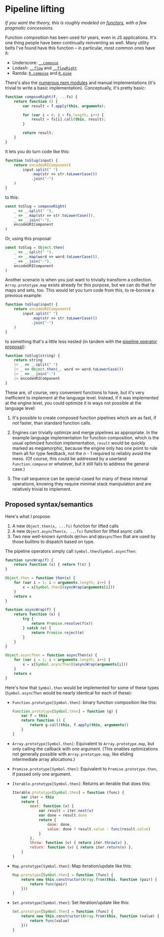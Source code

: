 # Pipeline lifting

*If you want the theory, this is roughly modeled on [functors](https://en.wikipedia.org/wiki/Functor), with a few pragmatic concessions.*

Function composition has been used for years, even in JS applications. It's one thing people have been continually reinventing as well. Many utility belts I've found have this function – in particular, most common ones have it:

- Underscore: [`_.compose`](http://underscorejs.org/#compose)
- Lodash: [`_.flow`](https://lodash.com/docs/4.15.0#flow) and [`_.flowRight`](https://lodash.com/docs/4.15.0#flowRight)
- Ramda: [`R.compose`](http://ramdajs.com/docs/#compose) and [`R.pipe`](http://ramdajs.com/docs/#pipe)

There's also the [numerous npm modules](https://www.npmjs.com/search?q=function+composition) and manual implementations (it's trivial to write a basic implementation). Conceptually, it's pretty basic:

```js
function composeRight(f, ...fs) {
    return function () {
        var result = f.apply(this, arguments);

        for (var i = 0; i < fs.length; i++) {
            result = fs[i].call(this, result);
        }

        return result;
    }
}
```

It lets you do turn code like this:

```js
function toSlug(input) {
    return encodeURIComponent(
        input.split(" ")
            .map(str => str.toLowerCase())
            .join("-")
    )
}
```

to this:

```js
const toSlug = composeRight(
    _ => _.split(" "),
    _ => _.map(str => str.toLowerCase()),
    _ => _.join("-"),
    encodeURIComponent
)
```

Or, using this proposal:

```js
const toSlug = Object.then(
    _ => _.split(" "),
    _ => _.map(word => word.toLowerCase()),
    _ => _.join("-"),
    encodeURIComponent
)
```

Another scenario is when you just want to trivially transform a collection. `Array.prototype.map` exists already for this purpose, but we can do that for maps and sets, too. This would let you turn code from this, to re-borrow a previous example:

```js
function toSlug(input) {
    return encodeURIComponent(
        input.split(" ")
            .map(str => str.toLowerCase())
            .join("-")
    )
}
```

to something that's a little less nested (in tandem with the [pipeline operator proposal](https://github.com/tc39/proposal-pipeline-operator)):

```js
function toSlug(string) {
    return string
    |> _ => _.split(" ")
    |> _ => Object.then(_, word => word.toLowerCase())
    |> _ => _.join("-")
    |> encodeURIComponent
}
```

These are, of course, very convenient functions to have, but it's very inefficient to implement at the language level. Instead, if it was implemented at the engine level, you could optimize it in ways not possible at the language level:

1. It's possible to create composed function pipelines which are as fast, if not faster, than standard function calls.

2. Engines can trivially optimize and merge pipelines as appropriate. In the example language implementation for function composition, which is the usual optimized function implementation, `result` would be quickly marked as megamorphic, because the engine only has one point to rule them all for type feedback, not the *n* - 1 required to reliably avoid the mess. (Of course, this could be addressed by a userland `Function.compose` or whatever, but it still fails to address the general case.)

3. The call sequence can be special-cased for many of these internal operations, knowing they require minimal stack manipulation and are relatively trivial to implement.

## Proposed syntax/semantics

Here's what I propose:

1. A new `Object.then(x, ...fs)` function for lifted calls
1. A new `Object.asyncThen(x, ...fs)` function for lifted async calls
1. Two new well-known symbols `@@then` and `@@asyncThen` that are used by those builtins to dispatch based on type.

The pipeline operators simply call `Symbol.then`/`Symbol.asyncThen`:

```js
function syncWrap(f) {
    return function (x) { return f(x) }
}

Object.then = function then(x) {
    for (var i = 1; i < arguments.length; i++) {
        x = x[Symbol.then](syncWrap(arguments[i]))
    }
    return x
}

function asyncWrap(f) {
    return function (x) {
        try {
            return Promise.resolve(f(x))
        } catch (e) {
            return Promise.reject(e)
        }
    }
}

Object.asyncThen = function asyncThen(x) {
    for (var i = 1; i < arguments.length; i++) {
        x = x[Symbol.asyncThen](asyncWrap(arguments[i]))
    }
    return x
}
```

Here's how that `Symbol.then` would be implemented for some of these types (`Symbol.asyncThen` would be nearly identical for each of these):

- `Function.prototype[Symbol.then]`: binary function composition like this:

    ```js
    Function.prototype[Symbol.then] = function (g) {
        var f = this
        return function () {
            return g.call(this, f.apply(this, arguments))
        }
    }
    ```

- `Array.prototype[Symbol.then]`: Equivalent to `Array.prototype.map`, but only calling the callback with one argument. (This enables optimizations not generally possible with `Array.prototype.map`, like eliding intermediate array allocations.)

- `Promise.prototype[Symbol.then]`: Equivalent to `Promise.prototype.then`, if passed only one argument.

- `Iterable.prototype[Symbol.then]`: Returns an iterable that does this:

    ```js
    Iterable.prototype[Symbol.then] = function (func) {
        var iter = this
        return {
            next: function (v) {
                var result = iter.next(v)
                var done = result.done
                return {
                    done: done,
                    value: done ? result.value : func(result.value)
                }
            },
            throw: function (v) { return iter.throw(v) },
            return: function (v) { return iter.return(v) },
        }
    }
    ```

- `Map.prototype[Symbol.then]`: Map iteration/update like this:

    ```js
    Map.prototype[Symbol.then] = function (func) {
        return new this.constructor(Array.from(this, function (pair) {
            return func(pair)
        }))
    }
    ```

- `Set.prototype[Symbol.then]`: Set iteration/update like this:

    ```js
    Set.prototype[Symbol.then] = function (func) {
        return new this.constructor(Array.from(this, function (value) {
            return func(value)
        }))
    }
    ```
